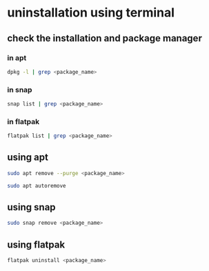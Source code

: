 # uninstallation using terminal 
## check the installation and package manager
### in apt 
```bash
dpkg -l | grep <package_name>
```
### in snap
```bash
snap list | grep <package_name>
```
### in flatpak
```bash
flatpak list | grep <package_name>
```

## using apt 
```bash
sudo apt remove --purge <package_name>
```
```bash
sudo apt autoremove
```

## using snap
```bash
sudo snap remove <package_name>
```

## using flatpak
```bash
flatpak uninstall <package_name>
```
